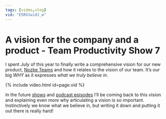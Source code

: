 ```yaml
---
tags: [video,vlog]
vid: "E5RX1widJ_w"
---
```


# A vision for the company and a product - Team Productivity Show 7

I spent July of this year to finally write a comprehensive vision for our new product, [Nozbe Teams][n] and how it relates to the vision of our team. It’s our big *WHY* as it expresses *what we truly believe in*.

{% include video.html id=page.vid %}

<!--More-->

In the future [shows](/tag/vlog) and [podcast episodes](/tag/noofficefm) I’ll be coming back to this vision and explaining even more why articulating a vision is so important. Instinctively we know what we believe in, but writing it down and putting it out there is really hard!

[n]: https://nozbe.com/
